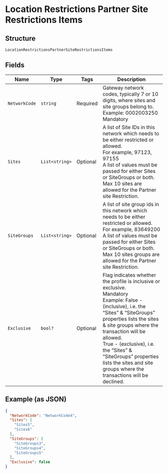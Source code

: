 
# Location Restrictions Partner Site Restrictions Items

## Structure

`LocationRestrictionsPartnerSiteRestrictionsItems`

## Fields

| Name | Type | Tags | Description |
|  --- | --- | --- | --- |
| `NetworkCode` | `string` | Required | Gateway network codes, typically 7 or 10 digits, where sites and site groups belong to.<br>Example: 0002003250<br>Mandatory |
| `Sites` | `List<string>` | Optional | A list of Site IDs in this network which needs to be either restricted or allowed.<br>For example, 97123, 97155<br>A list of values must be passed for either Sites or SiteGroups or both.<br>Max 10 sites are allowed for the Partner site Restriction. |
| `SiteGroups` | `List<string>` | Optional | A list of site group ids in this network which needs to be either restricted or allowed.<br>For example, 83649200<br>A list of values must be passed for either Sites or SiteGroups or both.<br>Max 10 sites groups are allowed for the Partner site Restriction. |
| `Exclusive` | `bool?` | Optional | Flag indicates whether the profile is inclusive or exclusive.<br>Mandatory<br>Example: False - (inclusive), i.e. the “Sites” & “SiteGroups” properties lists the sites & site groups where the transaction will be allowed.<br>True - (exclusive), i.e. the “Sites” & “SiteGroups” properties lists the sites and site groups where the transactions will be declined. |

## Example (as JSON)

```json
{
  "NetworkCode": "NetworkCode4",
  "Sites": [
    "Sites5",
    "Sites6"
  ],
  "SiteGroups": [
    "SiteGroups3",
    "SiteGroups4",
    "SiteGroups5"
  ],
  "Exclusive": false
}
```

